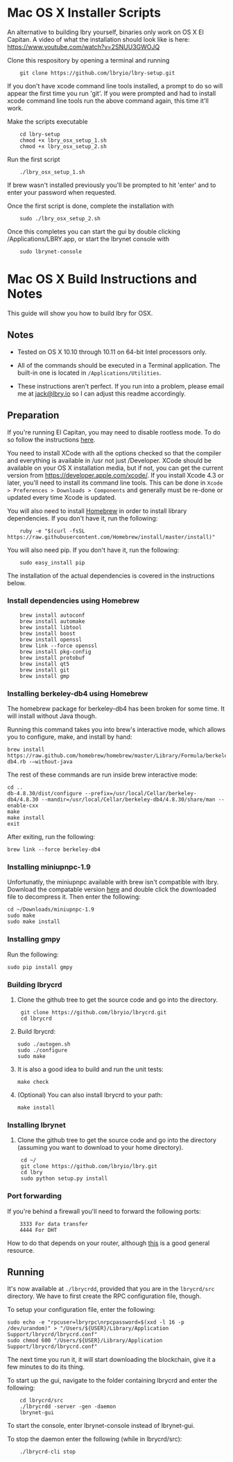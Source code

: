 Mac OS X Installer Scripts
====================================
An alternative to building lbry yourself, binaries only work on OS X El Capitan. A video of what the installation should look like is here: https://www.youtube.com/watch?v=2SNUU3GWOJQ

Clone this respository by opening a terminal and running

        git clone https://github.com/lbryio/lbry-setup.git

If you don't have xcode command line tools installed, a prompt to do so will appear the first time you run 'git'. If you were prompted and had to install xcode command line tools run the above command again, this time it'll work.

Make the scripts executable

        cd lbry-setup
        chmod +x lbry_osx_setup_1.sh
        chmod +x lbry_osx_setup_2.sh

Run the first script

        ./lbry_osx_setup_1.sh

If brew wasn't installed previously you'll be prompted to hit 'enter' and to enter your password when requested.

Once the first script is done, complete the installation with

        sudo ./lbry_osx_setup_2.sh
        
Once this completes you can start the gui by double clicking /Applications/LBRY.app, or start the lbrynet console with

        sudo lbrynet-console


Mac OS X Build Instructions and Notes
====================================
This guide will show you how to build lbry for OSX.

Notes
-----

* Tested on OS X 10.10 through 10.11 on 64-bit Intel processors only.

* All of the commands should be executed in a Terminal application. The
built-in one is located in `/Applications/Utilities`.

* These instructions aren't perfect. If you run into a problem, please email me at jack@lbry.io so I can adjust this readme accordingly.

Preparation
-----------

If you're running El Capitan, you may need to disable rootless mode. To do so follow the instructions [here](https://www.quora.com/How-do-I-turn-off-the-rootless-in-OS-X-El-Capitan-10-11).

You need to install XCode with all the options checked so that the compiler
and everything is available in /usr not just /Developer. XCode should be
available on your OS X installation media, but if not, you can get the
current version from https://developer.apple.com/xcode/. If you install
Xcode 4.3 or later, you'll need to install its command line tools. This can
be done in `Xcode > Preferences > Downloads > Components` and generally must
be re-done or updated every time Xcode is updated.

You will also need to install [Homebrew](http://brew.sh) in order to install library
dependencies. If you don't have it, run the following:

        ruby -e "$(curl -fsSL https://raw.githubusercontent.com/Homebrew/install/master/install)"

You will also need pip. If you don't have it, run the following:

        sudo easy_install pip

The installation of the actual dependencies is covered in the instructions below.

### Install dependencies using Homebrew

        brew install autoconf 
        brew install automake 
        brew install libtool 
        brew install boost
        brew install openssl 
        brew link --force openssl
        brew install pkg-config 
        brew install protobuf 
        brew install qt5 
        brew install git 
        brew install gmp

### Installing berkeley-db4 using Homebrew

The homebrew package for berkeley-db4 has been broken for some time.  It will install without Java though.

Running this command takes you into brew's interactive mode, which allows you to configure, make, and install by hand:

    brew install https://raw.github.com/homebrew/homebrew/master/Library/Formula/berkeley-db4.rb -–without-java 

The rest of these commands are run inside brew interactive mode:

    cd ..
    db-4.8.30/dist/configure --prefix=/usr/local/Cellar/berkeley-db4/4.8.30 --mandir=/usr/local/Cellar/berkeley-db4/4.8.30/share/man --enable-cxx
    make
    make install
    exit


After exiting, run the following:

    brew link --force berkeley-db4


### Installing miniupnpc-1.9

Unfortunatly, the miniupnpc available with brew isn't compatible with lbry. Download the compatable version [here](http://miniupnp.free.fr/files/download.php?file=miniupnpc-1.9.tar.gz) and double click the downloaded file to decompress it. Then enter the following:

    cd ~/Downloads/miniupnpc-1.9
    sudo make
    sudo make install

### Installing gmpy

Run the following:

    sudo pip install gmpy

### Building lbrycrd

1. Clone the github tree to get the source code and go into the directory.

        git clone https://github.com/lbryio/lbrycrd.git
        cd lbrycrd

2.  Build lbrycrd:

        sudo ./autogen.sh
        sudo ./configure
        sudo make

3.  It is also a good idea to build and run the unit tests:

        make check

4.  (Optional) You can also install lbrycrd to your path:

        make install

### Installing lbrynet

1. Clone the github tree to get the source code and go into the directory (assuming you want to download to your home directory).

        cd ~/
        git clone https://github.com/lbryio/lbry.git
        cd lbry
        sudo python setup.py install

### Port forwarding

If you're behind a firewall you'll need to forward the following ports:

        3333 For data transfer
        4444 For DHT

How to do that depends on your router, although [this](http://portforward.com/english/routers/port_forwarding/routerindex.htm) is a good general resource.


Running
-------

It's now available at `./lbrycrdd`, provided that you are in the `lbrycrd/src`
directory. We have to first create the RPC configuration file, though.

To setup your configuration file, enter the following:

    sudo echo -e "rpcuser=lbryrpc\nrpcpassword=$(xxd -l 16 -p /dev/urandom)" > "/Users/${USER}/Library/Application Support/lbrycrd/lbrycrd.conf"
    sudo chmod 600 "/Users/${USER}/Library/Application Support/lbrycrd/lbrycrd.conf"

The next time you run it, it will start downloading the blockchain, give it a few minutes to do its thing.

To start up the gui, navigate to the folder containing lbrycrd and enter the following:

        cd lbrycrd/src
        ./lbrycrdd -server -gen -daemon
        lbrynet-gui

To start the console, enter lbrynet-console instead of lbrynet-gui.

To stop the daemon enter the following (while in lbrycrd/src):

        ./lbrycrd-cli stop
